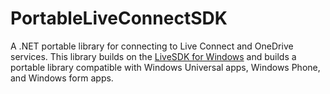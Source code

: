 PortableLiveConnectSDK
======================

A .NET portable library for connecting to Live Connect and OneDrive services. This library
builds on the [LiveSDK for Windows](https://github.com/liveservices/LiveSDK-for-Windows) and builds
a portable library compatible with Windows Universal apps, Windows Phone, and Windows form apps.
